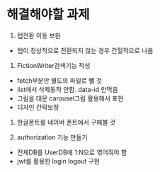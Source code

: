 # 해결해야할 과제

1. 탭전환 이동 보완

- 탭이 정상적으로 전환되지 않는 경우 간헐적으로 나옴

1. FictionWriter검색기능 작성

- fetch부분만 별도의 파일로 뺄 것
- list에서 삭제동작 안함. data-id 안먹음
- 그림을 대문 carousel그림 활용해서 표현
- 디자인 간략보정

1. 한글폰트를 네이버 폰트에서 구해볼 것

1. authorization 기능 만들기

- 전체DB를 UserDB에 1:N으로 엮어줘야 함
- jwt를 활용한 login logout 구현
